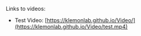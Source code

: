 Links to videos:

- Test Video: [https://klemonlab.github.io/Video/](https://klemonlab.github.io/Video/test.mp4)
